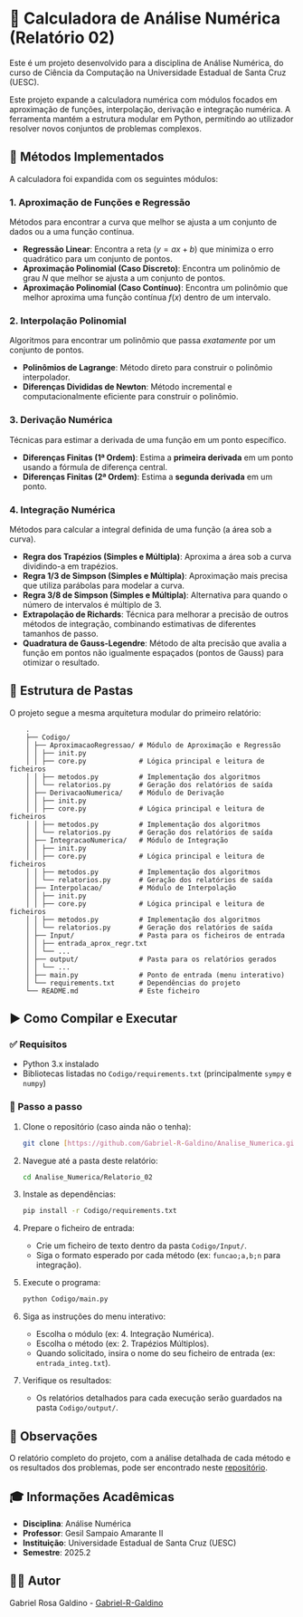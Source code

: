 # 🧮 Calculadora de Análise Numérica (Relatório 02)

Este é um projeto desenvolvido para a disciplina de Análise Numérica, do
curso de Ciência da Computação na Universidade Estadual de Santa Cruz (UESC).

Este projeto expande a calculadora numérica com módulos focados em aproximação de funções, interpolação, derivação e integração numérica. A ferramenta mantém a estrutura modular em Python, permitindo ao utilizador resolver novos conjuntos de problemas complexos.

## 🎯 Métodos Implementados

A calculadora foi expandida com os seguintes módulos:

### 1. Aproximação de Funções e Regressão

Métodos para encontrar a curva que melhor se ajusta a um conjunto de dados ou a uma função contínua.
- **Regressão Linear**: Encontra a reta ($y = ax + b$) que minimiza o erro quadrático para um conjunto de pontos.
- **Aproximação Polinomial (Caso Discreto)**: Encontra um polinômio de grau $N$ que melhor se ajusta a um conjunto de pontos.
- **Aproximação Polinomial (Caso Contínuo)**: Encontra um polinômio que melhor aproxima uma função contínua $f(x)$ dentro de um intervalo.

### 2. Interpolação Polinomial

Algoritmos para encontrar um polinômio que passa _exatamente_ por um conjunto de pontos.
- **Polinômios de Lagrange**: Método direto para construir o polinômio interpolador.
- **Diferenças Divididas de Newton**: Método incremental e computacionalmente eficiente para construir o polinômio.

### 3. Derivação Numérica

Técnicas para estimar a derivada de uma função em um ponto específico.
- **Diferenças Finitas (1ª Ordem)**: Estima a **primeira derivada** em um ponto usando a fórmula de diferença central.
- **Diferenças Finitas (2ª Ordem)**: Estima a **segunda derivada** em um ponto.

### 4. Integração Numérica

Métodos para calcular a integral definida de uma função (a área sob a curva).
- **Regra dos Trapézios (Simples e Múltipla)**: Aproxima a área sob a curva dividindo-a em trapézios.
- **Regra 1/3 de Simpson (Simples e Múltipla)**: Aproximação mais precisa que utiliza parábolas para modelar a curva.
- **Regra 3/8 de Simpson (Simples e Múltipla)**: Alternativa para quando o número de intervalos é múltiplo de 3.
- **Extrapolação de Richards**: Técnica para melhorar a precisão de outros métodos de integração, combinando estimativas de diferentes tamanhos de passo.
- **Quadratura de Gauss-Legendre**: Método de alta precisão que avalia a função em pontos não igualmente espaçados (pontos de Gauss) para otimizar o resultado.

## 📁 Estrutura de Pastas

O projeto segue a mesma arquitetura modular do primeiro relatório:
```
    .
    ├── Codigo/
    │ ├── AproximacaoRegressao/ # Módulo de Aproximação e Regressão
    │ │ ├── init.py
    │ │ ├── core.py             # Lógica principal e leitura de ficheiros
    │ │ ├── metodos.py          # Implementação dos algoritmos
    │ │ └── relatorios.py       # Geração dos relatórios de saída
    │ ├── DerivacaoNumerica/    # Módulo de Derivação
    │ │ ├── init.py
    │ │ ├── core.py             # Lógica principal e leitura de ficheiros
    │ │ ├── metodos.py          # Implementação dos algoritmos
    │ │ └── relatorios.py       # Geração dos relatórios de saída
    │ ├── IntegracaoNumerica/   # Módulo de Integração
    │ │ ├── init.py
    │ │ ├── core.py             # Lógica principal e leitura de ficheiros
    │ │ ├── metodos.py          # Implementação dos algoritmos
    │ │ └── relatorios.py       # Geração dos relatórios de saída
    │ ├── Interpolacao/         # Módulo de Interpolação
    │ │ ├── init.py
    │ │ ├── core.py             # Lógica principal e leitura de ficheiros
    │ │ ├── metodos.py          # Implementação dos algoritmos
    │ │ └── relatorios.py       # Geração dos relatórios de saída
    │ ├── Input/                # Pasta para os ficheiros de entrada
    │ │ ├── entrada_aprox_regr.txt
    │ │ └── ...
    │ ├── output/               # Pasta para os relatórios gerados
    │ │ └── ...
    │ ├── main.py               # Ponto de entrada (menu interativo)
    │ └── requirements.txt      # Dependências do projeto
    └── README.md               # Este ficheiro
```
## ▶️ Como Compilar e Executar

### ✅ Requisitos

- Python 3.x instalado
- Bibliotecas listadas no `Codigo/requirements.txt` (principalmente `sympy` e `numpy`)

### 🧪 Passo a passo

1.  Clone o repositório (caso ainda não o tenha):

    ```bash
    git clone [https://github.com/Gabriel-R-Galdino/Analise_Numerica.git](https://github.com/Gabriel-R-Galdino/Analise_Numerica.git)

    ```

2.  Navegue até a pasta deste relatório:

    ```bash
    cd Analise_Numerica/Relatorio_02
    ```

3.  Instale as dependências:

    ```bash
    pip install -r Codigo/requirements.txt
    ```

4.  Prepare o ficheiro de entrada:

    - Crie um ficheiro de texto dentro da pasta `Codigo/Input/`.
    - Siga o formato esperado por cada método (ex: `funcao;a,b;n` para integração).

5.  Execute o programa:

    ```bash
    python Codigo/main.py
    ```

6.  Siga as instruções do menu interativo:

    - Escolha o módulo (ex: 4. Integração Numérica).
    - Escolha o método (ex: 2. Trapézios Múltiplos).
    - Quando solicitado, insira o nome do seu ficheiro de entrada (ex: `entrada_integ.txt`).

7.  Verifique os resultados:
    - Os relatórios detalhados para cada execução serão guardados na pasta `Codigo/output/`.

## 📝 Observações

O relatório completo do projeto, com a análise detalhada de cada método
e os resultados dos problemas, pode ser encontrado neste [repositório](https://github.com/Gabriel-R-Galdino/Analise_Numerica).

## 🎓 Informações Acadêmicas

- **Disciplina**: Análise Numérica
- **Professor**: Gesil Sampaio Amarante II
- **Instituição**: Universidade Estadual de Santa Cruz (UESC)
- **Semestre**: 2025.2

## 👨‍💻 Autor

Gabriel Rosa Galdino - [Gabriel-R-Galdino](https://github.com/Gabriel-R-Galdino)
